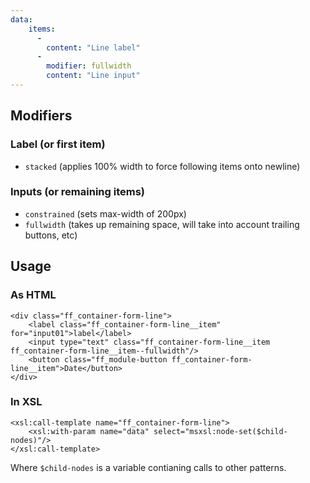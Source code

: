 ```yaml
---
data:
    items: 
      - 
        content: "Line label"  
      -              
        modifier: fullwidth
        content: "Line input"
---
```


## Modifiers

### Label (or first item)

- `stacked` (applies 100% width to force following items onto newline)

### Inputs (or remaining items)

- `constrained` (sets max-width of 200px)
- `fullwidth` (takes up remaining space, will take into account trailing buttons, etc)

## Usage
### As HTML
```
<div class="ff_container-form-line">
    <label class="ff_container-form-line__item" for="input01">label</label>
    <input type="text" class="ff_container-form-line__item ff_container-form-line__item--fullwidth"/>
    <button class="ff_module-button ff_container-form-line__item">Date</button>
</div>
```

### In XSL
```
<xsl:call-template name="ff_container-form-line">
    <xsl:with-param name="data" select="msxsl:node-set($child-nodes)"/>
</xsl:call-template>
```

Where `$child-nodes` is a variable contianing calls to other patterns.